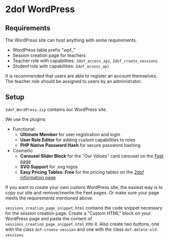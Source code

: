 # 2dof WordPress
## Requirements
The WordPress site can host anything with some requirements.

- WordPress table prefix "wpf_"
- Session creation page for teachers
- Teacher role with capabilities: `2dof_access_api`, `2dof_create_sessions`
- Student role with capabilities: `2dof_access_api`

It is recommended that users are able to register an account themselves.  
The teacher role should be assigned to users by an administrator.

## Setup
`2dof_WordPress.zip` contains our WordPress site.  

We use the plugins:  
- Functional:
    - **Ultimate Member** for user registration and login
    - **User Role Editor** for adding custom capabilities to roles
    - **PHP Native Password Hash** for secure password hashing
- Cosmetic:
    - **Carousel Slider Block** for the "Our Values" card carousel on the [Feet page](https://feet.upv.es)
    - **SVG Support** for .svg logos
    - **Easy Pricing Tables: Free** for the pricing tables on the [2dof information page](https://feet.upv.es/2dof-spinningdisk)

If you want to create your own custom WordPress site, the easiest way is to copy our site and remove/rewrite the Feet pages. Or make sure your page meets the requirements mentioned above.

`sessions_creation_page_snippet.html` contains the code snippet necessary for the session creation page. Create a "Custom HTML" block on your WordPress page and paste the content of `sessions_creation_page_snippet.html` into it. Also create two buttons, one with the class `dof-create-session` and one with the class `dof-delete-old-sessions`.